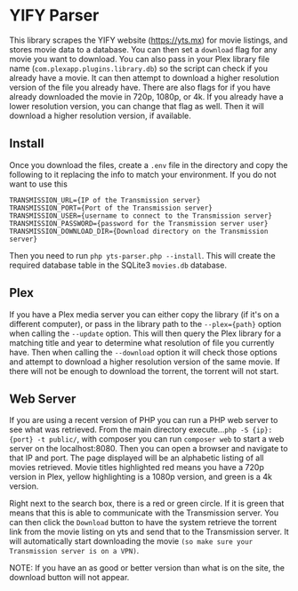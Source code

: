# YIFY Parser

This library scrapes the YIFY website (https://yts.mx) for movie listings, and stores movie data to a database.  You can then set a `download` flag for any movie you want to download.  You can also pass in your Plex library file name (`com.plexapp.plugins.library.db`) so the script can check if you already have a movie.  It can then attempt to download a higher resolution version of the file you already have.  There are also flags for if you have already downloaded the movie in 720p, 1080p, or 4k.  If you already have a lower resolution version, you can change that flag as well.  Then it will download a higher resolution version, if available.

## Install

Once you download the files, create a `.env` file in the directory and copy the following to it replacing the info to match your environment.  If you do not want to use this

```
TRANSMISSION_URL={IP of the Transmission server}
TRANSMISSION_PORT={Port of the Transmission server}
TRANSMISSION_USER={username to connect to the Transmission server}
TRANSMISSION_PASSWORD={password for the Transmission server user}
TRANSMISSION_DOWNLOAD_DIR={Download directory on the Transmission server}
```

Then you need to run `php yts-parser.php --install`.  This will create the required database table in the SQLite3 `movies.db` database. 

## Plex

If you have a Plex media server you can either copy the library (if it's on a different computer), or pass in the library path to the `--plex={path}` option when calling the `--update` option.  This will then query the Plex library for a matching title and year to determine what resolution of file you currently have.  Then when calling the `--download` option it will check those options and attempt to download a higher resolution version of the same movie.  If there will not be enough to download the torrent, the torrent will not start.

## Web Server

If you are using a recent version of PHP you can run a PHP web server to see what was retrieved.  From the main directory execute...`php -S {ip}:{port} -t public/`, with composer you can run `composer web` to start a web server on the localhost:8080.  Then you can open a browser and navigate to that IP and port.  The page displayed will be an alphabetic listing of all movies retrieved.  Movie titles highlighted red means you have a 720p version in Plex, yellow highlighting is a 1080p version, and green is a 4k version.

Right next to the search box, there is a red or green circle.  If it is green that means that this is able to communicate with the Transmission server.  You can then click the `Download` button to have the system retrieve the torrent link from the movie listing on yts and send that to the Transmission server.  It will automatically start downloading the movie ```(so make sure your Transmission server is on a VPN)```.

NOTE: If you have an as good or better version than what is on the site, the download button will not appear.
